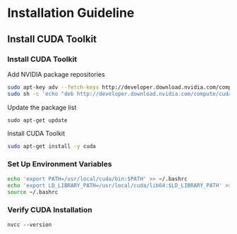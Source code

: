 # Installation Guideline
## Install CUDA Toolkit

### Install CUDA Toolkit
Add NVIDIA package repositories
```bash
sudo apt-key adv --fetch-keys http://developer.download.nvidia.com/compute/cuda/repos/ubuntu1804/x86_64/7fa2af80.pub
sudo sh -c 'echo "deb http://developer.download.nvidia.com/compute/cuda/repos/ubuntu1804/x86_64 /" > /etc/apt/sources.list.d/cuda.list'
```

Update the package list
```
sudo apt-get update
```

Install CUDA Toolkit
```bash
sudo apt-get install -y cuda
```

### Set Up Environment Variables

```bash
echo 'export PATH=/usr/local/cuda/bin:$PATH' >> ~/.bashrc
echo 'export LD_LIBRARY_PATH=/usr/local/cuda/lib64:$LD_LIBRARY_PATH' >> ~/.bashrc
source ~/.bashrc
```

### Verify CUDA Installation
```
nvcc --version
```